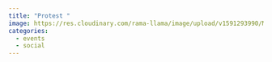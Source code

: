 ```yaml
---
title: "Protest "
image: https://res.cloudinary.com/rama-llama/image/upload/v1591293990/Mom_talks_tsrmgv.jpg
categories:
  - events
  - social
---
```


